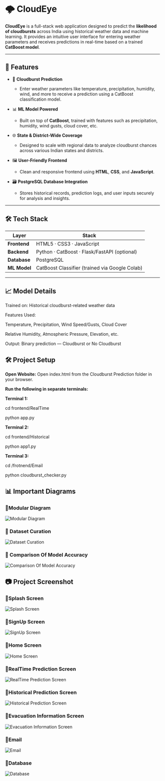 # 🌩️ CloudEye

**CloudEye** is a full-stack web application designed to predict the **likelihood of cloudbursts** across India using historical weather data and machine learning. It provides an intuitive user interface for entering weather parameters and receives predictions in real-time based on a trained **CatBoost model**.

---

## 🚀 Features

- 🔮 **Cloudburst Prediction**
  - Enter weather parameters like temperature, precipitation, humidity, wind, and more to receive a prediction using a CatBoost classification model.

- 📊 **ML Model Powered**
  - Built on top of **CatBoost**, trained with features such as precipitation, humidity, wind gusts, cloud cover, etc.

- 🌐 **State & District-Wide Coverage**
  - Designed to scale with regional data to analyze cloudburst chances across various Indian states and districts.

- 🖼️ **User-Friendly Frontend**
  - Clean and responsive frontend using **HTML**, **CSS**, and **JavaScript**.

- 🗃️ **PostgreSQL Database Integration**
  - Stores historical records, prediction logs, and user inputs securely for analysis and insights.

---

## 🛠️ Tech Stack

| Layer        | Stack                                         |
|--------------|-----------------------------------------------|
| **Frontend** | HTML5 · CSS3 · JavaScript                     |
| **Backend**  | Python · CatBoost · Flask/FastAPI (optional)  |
| **Database** | PostgreSQL                                    |
| **ML Model** | CatBoost Classifier (trained via Google Colab)|

---

## 📈 Model Details

Trained on: Historical cloudburst-related weather data

Features Used:

Temperature, Precipitation, Wind Speed/Gusts, Cloud Cover

Relative Humidity, Atmospheric Pressure, Elevation, etc.

Output: Binary prediction — Cloudburst or No Cloudburst

## 🛠️ Project Setup
**Open Website:** Open index.html from the Cloudburst Prediction folder in your browser.

**Run the following in separate terminals:**

**Terminal 1:**

cd frontend/RealTime

python app.py

**Terminal 2:**

cd frontend/Historical

python app1.py

**Terminal 3:**

cd /frotnend/Email

python cloudburst_checker.py

## 📊 Important Diagrams
### 🔹Modular Diagram
![Modular Diagram](screenshots/ModularDiagram.png)

### 🔹 Dataset Curation
![Dataset Curation](screenshots/DatasetCuration.png)

### 🔹 Comparison Of Model Accuracy
![Comparison Of Model Accuracy](screenshots/ComparisonofModelAccuracy.png)


## 📷 Project Screenshot
### 🔹Splash Screen
![Splash Screen](screenshots/SplashScreen.png)

### 🔹SignUp Screen
![SignUp Screen](screenshots/SignUpPage.png)

### 🔹Home Screen
![Home Screen](screenshots/HomePage.png)

### 🔹RealTime Prediction Screen
![RealTime Prediction Screen](screenshots/RealTime.png)

### 🔹Historical Prediction Screen
![Historical Prediction Screen](screenshots/Historical.png)

### 🔹Evacuation Information Screen
![Evacuation Information Screen](screenshots/Evacuation.png)

### 🔹Email
![Email](screenshots/Email.png)

### 🔹Database
![Database](screenshots/Database.png)



